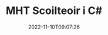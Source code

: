 ---
############################# Static ############################
layout: "auto-gen-merger"
date: 2022-11-10T09:07:26
draft: false
otherformats: mhtml odp ods odt one otp ott pdf pps ppsx ppt pptx rtf tex vdx vsdm

############################# Head ############################
head_title: "Scoilt MHT ina Ilchomhaid i C#"
head_description: "Scoilt comhad MHT amháin i roinnt comhad bunaithe ar líon na leathanach, eatraimh leathanaigh, leathanaigh chothroma nó corr-leathanaigh ag baint úsáide as API cumaisc doiciméad."

############################# Header ############################
title: "MHT Scoilteoir i C#"
description: "Scoilt MHT le cúpla líne de chód .NET."
bg_image: "https://cms.admin.containerize.com/templates/aspose/App_Themes/V3/images/bg/header1.png"
bg_overlay: false
button:
    enable: true
    icon: "fas fa-arrow-down"
    label: "Íoslódáil Triail Saor in Aisce"
    link: "https://downloads.groupdocs.com/merger/net"

############################# SubMenu ############################
submenu:
    enable: true

    left:
        img_alt: "GroupDocs.Merger for .NET"
        image: "https://cms.admin.containerize.com/templates/groupdocs/images/product-logos/90x90-noborder/groupdocs-merger-net.png"
        product: "GroupDocs.Merger"
        platform: ".NET"

    middle:
        button:

            # button loop
            - link: "https://apireference.groupdocs.com/merger/net"
              text: "Tagairt API"

            # button loop
            - link: "https://github.com/groupdocs-merger"
              text: "Samplaí de Chóid"

            # button loop
            - link: "https://products.groupdocs.app/merger/family"
              text: "Taispeántas beo"

            # button loop
            - link: "https://purchase.groupdocs.com/pricing/merger/net"
              text: "Praghsáil"

    right:
        link_download: "https://downloads.groupdocs.com/merger"
        link_learn: "https://docs.groupdocs.com/merger/net"
        link_buy: "https://purchase.groupdocs.com"

############################# About ############################
about:
    enable: true
    title: "Maidir le GroupDocs.Merger for .NET API"
    content: |
        [GroupDocs.Merger for .NET](/ga/merger/net/) leabharlann a thairgeann réiteach simplí chun raon leathan formáidí doiciméad a chumasc agus a roinnt go sábháilte lena n-áirítear PDF, Microsoft Office (Word, Excel, PowerPoint, OneNote), OpenDocument, HTML, íomhánna agus go leor eile laistigh d’fheidhmchláir .NET. Trí ach cúpla líne den chód a chur leis, déan roinnt oibríochtaí doiciméad ar nós bogadh, bain, rothlú, babhtáil, eastóscadh nó athraigh treoshuíomh na leathanach laistigh de na doiciméid. Tacaíonn an API a chumasc doiciméid freisin le leathanaigh doiciméad a réamhamharc mar íomhá chun struchtúr, formáidiú agus ábhar an doiciméid a anailísiú.
        
        Is rogha cheart é GroupDocs.Merger API do réitigh chorparáideacha a dteastaíonn gnéithe scoilteadh comhad uathu. Tugtar tacaíocht mhaith do na APIanna seo ar gach mórchóras agus ardán oibriúcháin lena n-áirítear .NET Framework, .NET Standard, .NET Core, Mono.

############################# Steps ############################
steps:
    enable: true
    title_left: "Scoilt MHT Leathanaigh Chomhaid i .NET"
    content_left: |
        Déanann [GroupDocs.Merger for .NET](/ga/merger/net/) é éasca d'fhorbróirí C# comhad amháin MHT a roinnt ina chomhaid iarmhartacha éagsúla trí chomhad iarmhartach a chur i bhfeidhm roinnt céimeanna éasca.
        
        * Tosaigh **SplitOptions** le formáid conair na gcomhad aschuir.
        * Cruthaigh sampla nua **Merger** agus pas a fháil ar chonair an doiciméid foinse mar pharaiméadar cruthaitheoir.
        * Glaoigh ar **Split** agus pasáil **SplitOptions** object chun na doiciméid iarmhartacha a shábháil.

    title_right: "Riachtanais Chórais"
    content_right: |
        GroupDocs.Merger for .NET Tacaítear le API ar gach mór-ardán agus córas oibriúcháin. Sula ndéanann tú an cód thíos, déan cinnte go bhfuil na réamhriachtanais seo a leanas suiteáilte ar do chóras.

        * Córais Oibriúcháin: Microsoft Windows, Linux, MacOS
        * Timpeallachtaí Forbartha: Visual Studio, Xamarin, MonoDevelop
        * Creataí: .NET Framework, .NET Standard, .NET Core, Mono
        * Íoslódáil an leagan is déanaí de GroupDocs.Merger for .NET ó [NuGet](https://www.nuget.org/packages/groupdocs.merger)
         
    code: |
     {{% merger/additional-styles %}}
     {{< merger/code-merger title="Conas comhaid MHT a scoilt trí úsáid a bhaint as C# cód samplach">}}

        ```csharp    
        // Scoilt MHT comhad ag baint úsáide as GroupDocs.Merger API
        string filePath = "input.mht";
        string filePathOut = "output.mht";

        // Tús a chur le rang SplitOptions le formáid cosáin comhaid aschuir
        SplitOptions splitOptions = new SplitOptions(filePathOut, new int[] { 3, 6, 8 });

        // Cuir Cumasc leis an doiciméad ionchuir MHT
        using (Merger merger = new Merger(filePath))
          {
            // Cuir glaoch ar an modh Scoilt agus pas a fháil ó SplitOptions oibiachtúil chun na doiciméid dá bharr a shábháil
            merger.Split(splitOptions);
          }
        ```
     {{< /merger/code-merger >}}

############################# Demos ############################
demos:
    enable: true
    title: "Taispeántais Bheo - Scoilt MHT Comhad Ar Líne"
    content: |
       Scoilt MHT comhad faoi láthair trí chuairt a thabhairt ar [GroupDocs.Merger Live Demos](https://products.groupdocs.app/splitter/mht).
       Tá na buntáistí seo a leanas ag an taispeántas beo.
        
############################# About Formats ############################
about_formats:
    enable: true

############################# More Formats ############################
more_formats:
    enable: true
    title: "Comhad Scoilte i bhFormáidí Eile"
    content: |
        .NET API cumasc & scoilte doiciméad le haghaidh formáidí comhaid agus íomhánna. Roinn roinnt de na formáidí comhaid coitianta mar a luaitear thíos.

############################# Back to top ###############################
back_to_top:
    enable: true
---